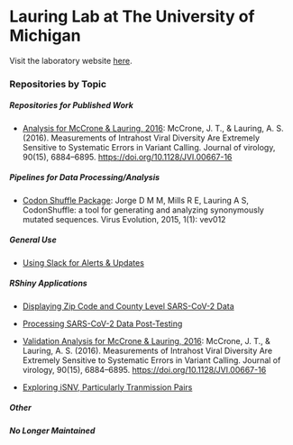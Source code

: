 # Lauring Lab at The University of Michigan

Visit the laboratory website [here](<https://lauringlab.wordpress.com/>).

### Repositories by Topic

##### Repositories for Published Work

* [Analysis for McCrone & Lauring, 2016](<https://github.com/lauringlab/Benchmarking_paper>): McCrone, J. T., & Lauring, A. S. (2016). Measurements of Intrahost Viral Diversity Are Extremely Sensitive to Systematic Errors in Variant Calling. Journal of virology, 90(15), 6884–6895. https://doi.org/10.1128/JVI.00667-16

##### Pipelines for Data Processing/Analysis

* [Codon Shuffle Package](<https://github.com/lauringlab/CodonShuffle>): Jorge D M M, Mills R E, Lauring A S, CodonShuffle: a tool for generating and analyzing synonymously mutated sequences. Virus Evolution, 2015, 1(1): vev012

##### General Use

* [Using Slack for Alerts & Updates](<https://github.com/lauringlab/AlertCode>)

##### RShiny Applications

* [Displaying Zip Code and County Level SARS-CoV-2 Data](<https://github.com/lauringlab/sapphire_covid_display>)

* [Processing SARS-CoV-2 Data Post-Testing](<https://github.com/lauringlab/sarscov2_application>)

* [Validation Analysis for McCrone & Lauring, 2016](<https://github.com/lauringlab/benchmarking_shiny>): McCrone, J. T., & Lauring, A. S. (2016). Measurements of Intrahost Viral Diversity Are Extremely Sensitive to Systematic Errors in Variant Calling. Journal of virology, 90(15), 6884–6895. https://doi.org/10.1128/JVI.00667-16

* [Exploring iSNV, Particularly Tranmission Pairs](<https://github.com/lauringlab/Host_level_IAV_app>)

##### Other


##### No Longer Maintained
